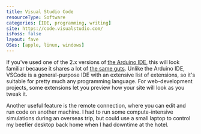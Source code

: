 ```yaml
---
title: Visual Studio Code
resourceType: Software
categories: [IDE, programming, writing]
site: https://code.visualstudio.com/
isFoss: false
layout: fave
OSes: [apple, linux, windows]
---
```


If you've used one of the 2.x versions of [the Arduino IDE](https://www.arduino.cc), this will look familiar because it shares a lot of [the same guts](https://www.theia-ide.org/). Unlike the Arduino IDE, VSCode is a general-purpose IDE with an extensive list of extensions, so it's suitable for pretty much any programming language. For web-development projects, some extensions let you preview how your site will look as you tweak it.

Another useful feature is the remote connection, where you can edit and run code on another machine. I had to run some compute-intensive simulations during an overseas trip, but could use a small laptop to control my beefier desktop back home when I had downtime at the hotel.